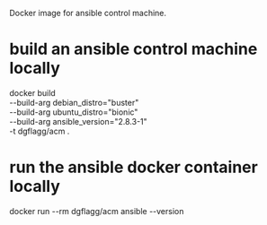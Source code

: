 Docker image for ansible control machine.

# build an ansible control machine locally
docker build \
    --build-arg debian_distro="buster" \
    --build-arg ubuntu_distro="bionic" \
    --build-arg ansible_version="2.8.3-1" \
    -t dgflagg/acm .

# run the ansible docker container locally
docker run --rm dgflagg/acm ansible --version